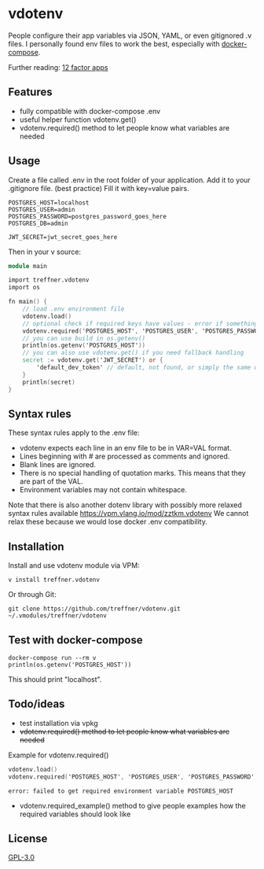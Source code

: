 # vdotenv
People configure their app variables via JSON, YAML, or even gitignored .v files. I personally found env files to work the best, especially with [docker-compose](https://docs.docker.com/compose/environment-variables/#the-env_file-configuration-option).

Further reading:
[12 factor apps](https://12factor.net/config)

## Features

- fully compatible with docker-compose .env
- useful helper function vdotenv.get()
- vdotenv.required() method to let people know what variables are needed

## Usage
Create a file called .env in the root folder of your application.
Add it to your .gitignore file. (best practice)
Fill it with key=value pairs.

```shell
POSTGRES_HOST=localhost
POSTGRES_USER=admin
POSTGRES_PASSWORD=postgres_password_goes_here
POSTGRES_DB=admin

JWT_SECRET=jwt_secret_goes_here
```

Then in your v source:
```v
module main

import treffner.vdotenv
import os

fn main() {
    // load .env environment file
    vdotenv.load()
    // optional check if required keys have values - error if something is missing
    vdotenv.required('POSTGRES_HOST', 'POSTGRES_USER', 'POSTGRES_PASSWORD', 'POSTGRES_DB')
    // you can use build in os.getenv()
    println(os.getenv('POSTGRES_HOST'))
    // you can also use vdotenv.get() if you need fallback handling
    secret := vdotenv.get('JWT_SECRET') or {
        'default_dev_token' // default, not found, or simply the same on all environments
    }
    println(secret)
}
```

## Syntax rules
These syntax rules apply to the .env file:

- vdotenv expects each line in an env file to be in VAR=VAL format.
- Lines beginning with # are processed as comments and ignored.
- Blank lines are ignored.
- There is no special handling of quotation marks. This means that they are part of the VAL.
- Environment variables may not contain whitespace.

Note that there is also another dotenv library with possibly more relaxed syntax rules available 
https://vpm.vlang.io/mod/zztkm.vdotenv
We cannot relax these because we would lose docker .env compatibility.

## Installation
Install and use vdotenv module via VPM:
```shell
v install treffner.vdotenv
```
<!--
Or via [vpkg](https://github.com/vpkg-project/vpkg):

 ```shell
vpkg get https://github.com/treffner/vdotenv --global
``` -->

Or through Git:
```shell
git clone https://github.com/treffner/vdotenv.git ~/.vmodules/treffner/vdotenv
```

## Test with docker-compose
```shell
docker-compose run --rm v
println(os.getenv('POSTGRES_HOST'))
```
This should print "localhost".

## Todo/ideas
- test installation via vpkg
- ~~vdotenv.required() method to let people know what variables are needed~~

Example for vdotenv.required()
```v
vdotenv.load()
vdotenv.required('POSTGRES_HOST', 'POSTGRES_USER', 'POSTGRES_PASSWORD', 'POSTGRES_DB')
```
```shell
error: failed to get required environment variable POSTGRES_HOST
```
- vdotenv.required_example() method to give people examples how the required variables should look like

## License
[GPL-3.0](LICENSE)

